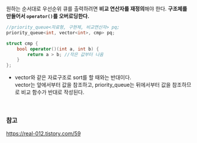 원하는 순서대로 우선순위 큐를 출력하려면 **비교 연산자를 재정의**해야 한다. **구조체를 만들어서 `operator()`를 오버로딩한다.**

```c++
//priority_queue<자료형, 구현체, 비교연산자> pq;
priority_queue<int, vector<int>, cmp> pq;

struct cmp {
	bool operator()(int a, int b) {
		return a > b; //작은 값부터 나옴
	}
};
```

- vector와 같은 자료구조로 sort를 할 때와는 반대이다. <br>vector는 앞에서부터 값을 참조하고, priority_queue는 뒤에서부터 값을 참조하므로 비교 함수가 반대로 작성된다. 

<br>

### 참고

https://real-012.tistory.com/59
